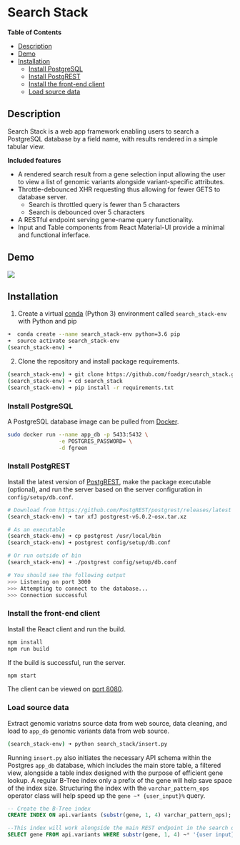 # Search Stack

<!-- START doctoc generated TOC please keep comment here to allow auto update -->
<!-- DON'T EDIT THIS SECTION, INSTEAD RE-RUN doctoc TO UPDATE -->
**Table of Contents**

- [Description](#description)
- [Demo](#demo)
- [Installation](#installation)
  - [Install PostgreSQL](#install-postgresql)
  - [Install PostgREST](#install-postgrest)
  - [Install the front-end client](#install-the-front-end-client)
  - [Load source data](#load-source-data)

<!-- END doctoc generated TOC please keep comment here to allow auto update -->

## Description
Search Stack is a web app framework enabling users to search a PostgreSQL database by a field name, with results rendered in a simple tabular view.

__Included features__
* A rendered search result from a gene selection input allowing the user to view a list of genomic variants alongside variant-specific attributes.
* Throttle-debounced XHR requesting thus allowing for fewer GETS to database server.
    - Search is throttled query is fewer than 5 characters
    - Search is debounced over 5 characters
* A RESTful endpoint serving gene-name query functionality.
* Input and Table components from React Material-UI provide a minimal and functional inferface.

## Demo
![](https://media.giphy.com/media/Q87gkdSgQnYVWSBxEe/giphy.gif)

## Installation
1. Create a virtual [conda] (Python 3) environment called `search_stack-env` with Python and pip

```bash
➜  conda create --name search_stack-env python=3.6 pip
➜  source activate search_stack-env
(search_stack-env) ➜
```
[conda]: https://docs.anaconda.com/anaconda/install/ "Anaconda Installation"

2. Clone the repository and install package requirements.

```bash
(search_stack-env) ➜ git clone https://github.com/foadgr/search_stack.git
(search_stack-env) ➜ cd search_stack
(search_stack-env) ➜ pip install -r requirements.txt
```


### Install PostgreSQL
A PostgreSQL database image can be pulled from [Docker].
```bash
sudo docker run --name app_db -p 5433:5432 \
                -e POSTGRES_PASSWORD= \
                -d fgreen
```

### Install PostgREST
Install the latest version of [PostgREST], make the package executable (optional), and run the server based on the server configuration in `config/setup/db.conf`.

```bash
# Download from https://github.com/PostgREST/postgrest/releases/latest
(search_stack-env) ➜ tar xfJ postgrest-v6.0.2-osx.tar.xz

# As an executable
(search_stack-env) ➜ cp postgrest /usr/local/bin
(search_stack-env) ➜ postgrest config/setup/db.conf

# Or run outside of bin
(search_stack-env) ➜ ./postgrest config/setup/db.conf

# You should see the following output
>>> Listening on port 3000
>>> Attempting to connect to the database...
>>> Connection successful
```

### Install the front-end client
Install the React client and run the build.
```bash
npm install
npm run build
```
If the build is successful, run the server.
```bash
npm start
```
The client can be viewed on [port 8080](http://localhost:8080).

[PostgREST]: http://postgrest.org/en/v5.2/tutorials/tut0.html
[Docker]: https://www.docker.com/community-edition#download

### Load source data
Extract genomic variatns source data from web source, data cleaning, and load to `app_db` genomic variants data from web source.
```bash
(search_stack-env) ➜ python search_stack/insert.py
```

Running `insert.py` also initiates the necessary API schema within the Postgres `app_db` database, which includes the main store table, a filtered view, alongside a table index designed with the purpose of efficient gene lookup. A regular B-Tree index only a prefix of the gene will help save space of the index size. Structuring the index with the `varchar_pattern_ops` operator class will help speed up the `gene ~* {user_input}%` query.
```sql
-- Create the B-Tree index
CREATE INDEX ON api.variants (substr(gene, 1, 4) varchar_pattern_ops);

--This index will work alongside the main REST endpoint in the search query
SELECT gene FROM api.variants WHERE substr(gene, 1, 4) ~* '{user input}%'
```
